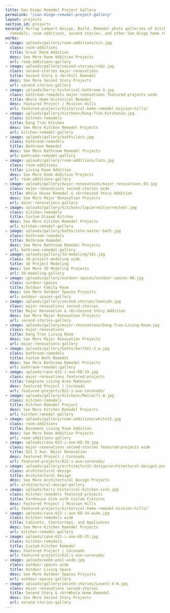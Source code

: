 ```yaml
---
title: San Diego Remodel Project Gallery
permalink: "/san-diego-remodel-project-gallery"
layout: projects
section_id: projects
excerpt: Murray Lampert Design, Build, Remodel photo galleries of kitchen and bath
  remodels, room additions, second stories, and other San Diego home remodel projects.
works:
- image: uploads/gallery/room-additions/cin.jpg
  class: room-additions
  title: Great Room Addition
  desc: See More Room Addition Projects
  url: room-additions-gallery
- image: uploads/gallery/second-stories/rob2.jpg
  class: second-stories major-renovations
  title: Second Story & <br>Full Remodel
  desc: See More Second Story Projects
  url: second-stories-gallery
- image: uploads/berry-historical-bathroom-3.jpg
  class: bathroom-remodels major-renovations featured-projects wide
  title: Whole Home Historical Remodel
  desc: Featured Project | Mission Hills
  url: featured-projects/historical-home-remodel-mission-hills/
- image: uploads/gallery/kitchens/Dang-Tran-Kitchen2a.jpg
  class: kitchen-remodels
  title: Dang Tran Kitchen
  desc: See More Kitchen Remodel Projects
  url: kitchen-remodel-gallery
- image: uploads/gallery/baths/iaco.jpg
  class: bathroom-remodels
  title: Bathroom Remodel
  desc: See More Bathroom Remodel Projects
  url: bathroom-remodel-gallery
- image: uploads/gallery/room-additions/laco.jpg
  class: room-additions
  title: Living Room Addition
  desc: See More Room Addition Projects
  url: room-additions-gallery
- image: uploads/gallery/major-renovations/major_renovations_03.jpg
  class: major-renovations second-stories wide
  title: Whole House Remodel & <br>Second Story Addition
  desc: See More Major Renovation Projects
  url: major-renovations-gallery
- image: uploads/gallery/kitchens/lapierre2(corrected).jpg
  class: kitchen-remodels
  title: Custom Glazed Kitchen
  desc: See More Kitchen Remodel Projects
  url: kitchen-remodel-gallery
- image: uploads/gallery/baths/cote-master-bath.jpg
  class: bathroom-remodels
  title: Bathroom Remodel
  desc: See More Bathroom Remodel Projects
  url: bathroom-remodel-gallery
- image: uploads/gallery/3d-modeling/3d1.jpg
  class: 3d-project-modeling wide
  title: 3D Project Modeling
  desc: See More 3D Modeling Projects
  url: 3d-modeling-gallery
- image: uploads/gallery/outdoor-spaces/outdoor-spaces-06.jpg
  class: outdoor-spaces
  title: Outdoor Family Room
  desc: See More Outdoor Spaces Projects
  url: outdoor-spaces-gallery
- image: uploads/gallery/second-stories/leonida.jpg
  class: major-renovations second-stories
  title: Major Renovation & <br>Second Story Addition
  desc: See More Major Renovation Projects
  url: second-stories-gallery
- image: uploads/gallery/major-renovations/Dang-Tran-Living-Room.jpg
  class: major-renovations
  title: Dang Tran Living Room
  desc: See More Major Renovation Projects
  url: major-renovations-gallery
- image: uploads/gallery/baths/barthel-2_w.jpg
  class: bathroom-remodels
  title: Custom Bath Remodel
  desc: See More Bathroom Remodel Projects
  url: bathroom-remodel-gallery
- image: uploads/cava-621-i-ave-KD-19.jpg
  class: major-renovations featured-projects
  title: Complete Living Area Makeover
  desc: Featured Project | Coronado
  url: featured-projects/621-i-ave-coronado/
- image: uploads/gallery/kitchens/Metcalf1_W.jpg
  class: kitchen-remodels
  title: Kitchen Remodel Project
  desc: See More Kitchen Remodel Projects
  url: kitchen-remodel-gallery
- image: uploads/gallery/room-additions/white12.jpg
  class: room-additions
  title: Basement Living Room Addition
  desc: See More Room Addition Projects
  url: room-additions-gallery
- image: uploads/cava-621-i-ave-KD-39.jpg
  class: major-renovations second-stories featured-projects wide
  title: 621 I Ave. Major Renovation
  desc: Featured Project | Coronado
  url: featured-projects/621-i-ave-coronado/
- image: uploads/gallery/architectural-design/architectural-design1.png
  class: architectural-design
  title: Architectural Design
  desc: See More Architectural Design Projects
  url: architectural-design-gallery
- image: uploads/berry-historical-kitchen-sink.jpg
  class: kitchen-remodels featured-projects
  title: Farmhouse Sink with Custom Fixtures
  desc: Featured Project | Mission Hills
  url: featured-projects/historical-home-remodel-mission-hills/
- image: uploads/cava-621-i-ave-KD-34-wide.jpg
  class: kitchen-remodels wide
  title: Cabinets, Countertops, and Appliances
  desc: See More Kitchen Remodel Projects
  url: kitchen-remodel-gallery
- image: uploads/cava-621-i-ave-KD-25.jpg
  class: kitchen-remodels
  title: Custom Kitchen Remodel
  desc: Featured Project | Coronado
  url: featured-projects/621-i-ave-coronado/
- image: uploads/webb-pool-wide.jpg
  class: outdoor-spaces wide
  title: Outdoor Living Space
  desc: See More Outdoor Spaces Projects
  url: outdoor-spaces-gallery
- image: uploads/gallery/second-stories/Lovett-4-W.jpg
  class: major-renovations second-stories
  title: Second Story & <br>Whole Home Remodel
  desc: See More Second Story Projects
  url: second-stories-gallery
---
```


